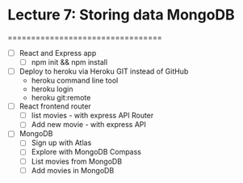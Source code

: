 # Lecture 7: Storing data MongoDB
=================================

* [ ] React and Express app
    * [ ] npm init && npm install
* [ ] Deploy to heroku via Heroku GIT instead of GitHub
    * heroku command line tool
    * heroku login
    * heroku git:remote
* [ ] React frontend router
    * [ ] list movies - with express API Router
    * [ ] Add new movie - with express API
* [ ] MongoDB
    * [ ] Sign up with Atlas
    * [ ] Explore with MongoDB Compass
    * [ ] List movies from MongoDB
    * [ ] Add movies in MongoDB
